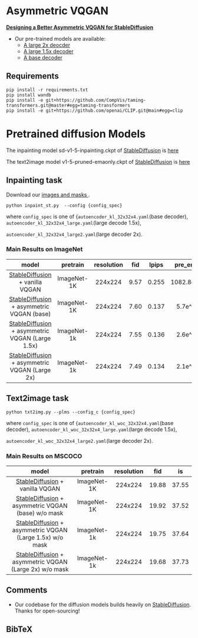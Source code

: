 # Asymmetric VQGAN




[**Designing a Better Asymmetric VQGAN for StableDiffusion**](https://arxiv.org/)<br/>


- Our pre-trained models are available: 
  - [A large 2x deocder](https://drive.google.com/file/d/1Qt40285nFNGBzS5iklZeEjq7ST4ExEiH/view?usp=drive_link)
  - [A large 1.5x decoder](https://drive.google.com/file/d/1m6c5XV6ZW1amGmjEaihvQl2VgxUxyO2f/view?usp=drive_link)
  - [A base decoder](https://drive.google.com/file/d/1jT_otqlNO6AhkOqCEZQY0KEqOyeCNTzi/view?usp=drive_link)
  
## Requirements

```
pip install -r requirements.txt
pip install wandb
pip install -e git+https://github.com/CompVis/taming-transformers.git@master#egg=taming-transformers
pip install -e git+https://github.com/openai/CLIP.git@main#egg=clip
```

# Pretrained diffusion Models
The inpainting model sd-v1-5-inpainting.ckpt of [StableDiffusion](https://github.com/runwayml/stable-diffusion/tree/main) is [here](https://huggingface.co/runwayml/stable-diffusion-inpainting/blob/main/sd-v1-5-inpainting.ckpt)

The text2image model v1-5-pruned-emaonly.ckpt of [StableDiffusion](https://github.com/runwayml/stable-diffusion/tree/main) is [here](https://huggingface.co/runwayml/stable-diffusion-v1-5/blob/main/v1-5-pruned-emaonly.ckpt)

## Inpainting task
Download our [images and masks ](https://drive.google.com/file/d/1Z9_vGdvs7i8RTQ9GN8RNX1y5i1tP_OSI/view?usp=drive_link).
```
python inpaint_st.py  --config {config_spec}
```
where `config_spec` is one of {`autoencoder_kl_32x32x4.yaml`(base decoder), `autoencoder_kl_32x32x4_large.yaml`(large decode 1.5x), 

`autoencoder_kl_32x32x4_large2.yaml`(large decoder 2x).

### Main Results on ImageNet

|                                                   model                                                   | pretrain | resolution |  fid   | lpips |      pre_error       |
|:---------------------------------------------------------------------------------------------------------:| :---:    |  :---:     |:----:|:-----:|:--------------------:|
|         [StableDiffusion](https://github.com/runwayml/stable-diffusion/tree/main) + vanilla VQGAN         | ImageNet-1K  | 224x224 | 9.57 |  0.255  |      1082.8e^-5      |
|    [StableDiffusion](https://github.com/runwayml/stable-diffusion/tree/main) + asymmetric VQGAN (base)    | ImageNet-1K  | 224x224 | 7.60 |  0.137  |       5.7e^-5        |
| [StableDiffusion](https://github.com/runwayml/stable-diffusion/tree/main) + asymmetric VQGAN (Large 1.5x) | ImageNet-1k  | 224x224 | 7.55 |  0.136  |       2.6e^-5        |
|  [StableDiffusion](https://github.com/runwayml/stable-diffusion/tree/main) + asymmetric VQGAN (Large 2x)  | ImageNet-1k  | 224x224 | 7.49 |  0.134  |       2.1e^-5        |


## Text2image task

```
python txt2img.py --plms --config_c {config_spec}
```

[//]: # (# Train your own asymmetric vqgan)

[//]: # ()
[//]: # (## Data preparation)

[//]: # ()
[//]: # (### ImageNet)

[//]: # (The code will try to download &#40;through [Academic)

[//]: # (Torrents]&#40;http://academictorrents.com/&#41;&#41; and prepare ImageNet the first time it)

[//]: # (is used. However, since ImageNet is quite large, this requires a lot of disk)

[//]: # (space and time. If you already have ImageNet on your disk, you can speed things)

[//]: # (up by putting the data into)

[//]: # (`./datasets/ImageNet/train`. It should have the following structure:)

[//]: # ()
[//]: # (```)

[//]: # (./datasets/ImageNet/train/)

[//]: # (├── n01440764)

[//]: # (│   ├── n01440764_10026.JPEG)

[//]: # (│   ├── n01440764_10027.JPEG)

[//]: # (│   ├── ...)

[//]: # (├── n01443537)

[//]: # (│   ├── n01443537_10007.JPEG)

[//]: # (│   ├── n01443537_10014.JPEG)

[//]: # (│   ├── ...)

[//]: # (├── ...)

[//]: # (```)

[//]: # ()
[//]: # (### Training autoencoder models)

[//]: # ()
[//]: # (First, download [weights]&#40;https://drive.google.com/file/d/1RaOlCRnkGeCv2Nig-bhHuApNJoA98gfg/view?usp=drive_link&#41; of the autoencoder stable_vqgan.ckpt obtained from [StableDiffusion]&#40;https://github.com/runwayml/stable-diffusion/tree/main&#41;.)

[//]: # ()
[//]: # (Configs for training a KL-regularized autoencoder on ImageNet are provided at `configs/autoencoder`.)

[//]: # (Training can be started by running)

[//]: # (```)

[//]: # (python main.py --base configs/autoencoder/{config_spec} -t --gpus 0,1,2,3,4,5,6,7 --tag <yourtag>   )

[//]: # (```)

where `config_spec` is one of {`autoencoder_kl_woc_32x32x4.yaml`(base decoder), `autoencoder_kl_woc_32x32x4_large.yaml`(large decode 1.5x), 

`autoencoder_kl_woc_32x32x4_large2.yaml`(large decoder 2x).

### Main Results on MSCOCO

|                                                        model                                                        | pretrain | resolution |  fid  |  is   |
|:-------------------------------------------------------------------------------------------------------------------:| :---:    |  :---:     |:-----:|:-----:|
|             [StableDiffusion](https://github.com/runwayml/stable-diffusion/tree/main) + vanilla VQGAN               | ImageNet-1K  | 224x224 | 19.88 | 37.55 |
|    [StableDiffusion](https://github.com/runwayml/stable-diffusion/tree/main) + asymmetric VQGAN (base) w/o mask     | ImageNet-1K  | 224x224 | 19.92 | 37.52 |
| [StableDiffusion](https://github.com/runwayml/stable-diffusion/tree/main) + asymmetric VQGAN (Large 1.5x) w/o mask  | ImageNet-1k  | 224x224 | 19.75 | 37.64 |
|  [StableDiffusion](https://github.com/runwayml/stable-diffusion/tree/main) + asymmetric VQGAN (Large 2x) w/o mask   | ImageNet-1k  | 224x224 | 19.68 | 37.73 |

## Comments 

- Our codebase for the diffusion models builds heavily on [StableDiffusion](https://github.com/runwayml/stable-diffusion/tree/main). 
Thanks for open-sourcing!

[//]: # (- The implementation of the asymmetric vqgan is from [PUT]&#40;https://github.com/liuqk3/PUT&#41; and [Lama]&#40;https://github.com/advimman/lama&#41;. )


## BibTeX

```



```


